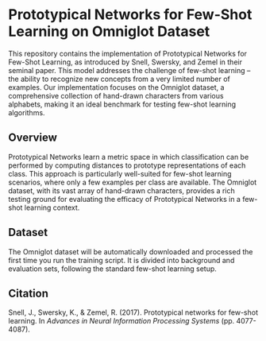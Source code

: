 # Prototypical Networks for Few-Shot Learning on Omniglot Dataset

This repository contains the implementation of Prototypical Networks for Few-Shot Learning, as introduced by Snell, Swersky, and Zemel in their seminal paper. This model addresses the challenge of few-shot learning – the ability to recognize new concepts from a very limited number of examples. Our implementation focuses on the Omniglot dataset, a comprehensive collection of hand-drawn characters from various alphabets, making it an ideal benchmark for testing few-shot learning algorithms.

## Overview

Prototypical Networks learn a metric space in which classification can be performed by computing distances to prototype representations of each class. This approach is particularly well-suited for few-shot learning scenarios, where only a few examples per class are available. The Omniglot dataset, with its vast array of hand-drawn characters, provides a rich testing ground for evaluating the efficacy of Prototypical Networks in a few-shot learning context.

## Dataset

The Omniglot dataset will be automatically downloaded and processed the first time you run the training script. It is divided into background and evaluation sets, following the standard few-shot learning setup.

## Citation
Snell, J., Swersky, K., & Zemel, R. (2017). Prototypical networks for few-shot learning. In *Advances in Neural Information Processing Systems* (pp. 4077-4087).
